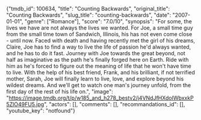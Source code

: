{"tmdb_id": 100634, "title": "Counting Backwards", "original_title": "Counting Backwards", "slug_title": "counting-backwards", "date": "2007-01-01", "genre": ["Romance"], "score": "7.0/10", "synopsis": "For some, the lives we have are not always the lives we wanted. For Joe, a small time guy from the small time town of Sandwich, Illinois, his has not even come close - until now. Faced with death and having recently met the girl of his dreams, Claire, Joe has to find a way to live the life of passion he'd always wanted, and he has to do it fast. Journey with Joe towards the great beyond, not half as imaginative as the path he's finally forged here on Earth. Ride with him as he's forced to figure out the meaning of life that he won't have time to live. With the help of his best friend, Frank, and his brilliant, if not terrified mother, Sarah, Joe will finally learn to live, love, and explore beyond his wildest dreams. And we'll get to watch one man's journey unfold, from the first day of the rest of his life on.", "image": "https://image.tmdb.org/t/p/w185_and_h278_bestv2/j4VNdJfHXdoIWbxxkP5ZlO49FU5.jpg", "actors": [], "comments": [], "recommandations_id": [], "youtube_key": "notfound"}